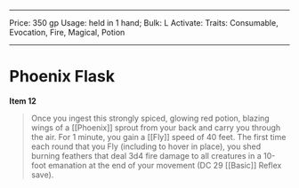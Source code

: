 
---
Price: 350 gp
Usage: held in 1 hand;
Bulk: L
Activate: 
Traits: Consumable, Evocation, Fire, Magical, Potion

---

# Phoenix Flask

**Item 12**

> Once you ingest this strongly spiced, glowing red potion, blazing wings of a [[Phoenix]] sprout from your back and carry you through the air. For 1 minute, you gain a [[Fly]] speed of 40 feet. The first time each round that you Fly (including to hover in place), you shed burning feathers that deal 3d4 fire damage to all creatures in a 10-foot emanation at the end of your movement (DC 29 [[Basic]] Reflex save).
